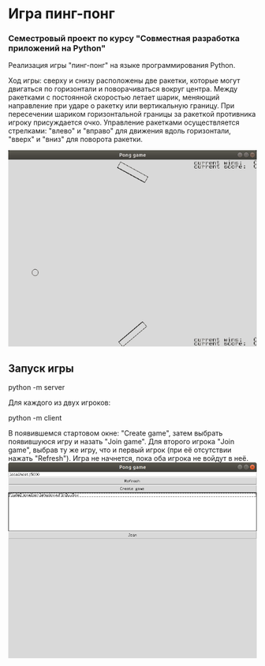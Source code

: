 # Игра пинг-понг
### Семестровый проект по курсу "Совместная разработка приложений на Python"

Реализация игры "пинг-понг" на языке программирования Python.

Ход игры: сверху и снизу расположены две ракетки, которые могут двигаться по горизонтали и поворачиваться вокруг центра. Между ракетками с постоянной скоростью летает шарик, меняющий направление при ударе о ракетку или вертикальную границу. При пересечении шариком горизонтальной границы за ракеткой противника игроку присуждается очко. Управление ракетками осуществляется стрелками: "влево" и "вправо" для движения вдоль горизонтали, "вверх" и "вниз" для поворота ракетки.

![Gif](https://github.com/pvlkhn/msu-python-project/blob/gif/test/%D0%93%D0%B8%D1%84%D0%BA%D0%B0.gif)

## Запуск игры

python -m server

Для каждого из двух игроков:

python -m client

В появившемся стартовом окне: "Create game", затем выбрать появившуюся игру и назать "Join game". Для второго игрока "Join game", выбрав ту же игру, что и первый игрок (при её отсутствии нажать "Refresh"). Игра не начнется, пока оба игрока не войдут в неё.
![Start](https://github.com/pvlkhn/msu-python-project/blob/gif/test/Start.png)
